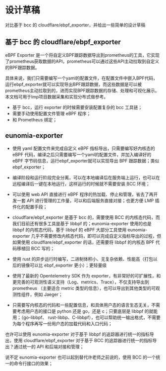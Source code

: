 # 设计草稿

对比基于 bcc 的 cloudflare/ebpf_exporter，并给出一些简单的设计草稿

## 基于 bcc 的 cloudflare/ebpf_exporter

eBPF Exporter 是一个将自定义BPF跟踪数据导出到prometheus的工具，它实现了prometheus获取数据的API，prometheus可以通过这些API主动拉取到自定义的BPF跟踪数据。

具体来说，我们只需要编写一个yaml的配置文件，在配置文件中嵌入BPF代码，运行ebpf_exporter就可以实现导出BPF跟踪数据，而这些数据是可以被prometheus主动拉取到的，进而实现BPF跟踪数据的存储、处理和可视化展示。本文档可用于lmp项目数据采集和实现分布式做参考。

- 基于 bcc，运行 exporter 的时候需要安装配置复杂的 bcc 工具链；
- 需要手动使用配置文件管理 eBPF 程序；
- 和 Prometheus 绑定；

## eunomia-exporter

- 使用 yaml 配置文件来完成自定义 eBPF 指标导出，只需要编写好内核态的 eBPF 代码，编译之后只需要编写一个yaml的配置文件，并加入编译好的 eBPF 字节码信息，运行ebpf_exporter就可以实现导出 BPF 跟踪数据；类似 ebpf_exporter；

- 编译阶段和运行阶段完全分离，可以在本地编译后在服务端上运行，也可以在远程编译后一键在本地运行，这样运行的时候就不需要安装 BCC 环境；

- 可以使用 web API 直接进行 eBPF 程序的热加载、停止和管理，省去了再开发一套 API 进行管理的工作量，可以和后端服务直接对接；也更方便 LMP 插件化的配置手段；

- cloudflare/ebpf_exporter 是基于 bcc 的，需要使用 BCC 的内核态代码，而我们目前还有很多工具是基于 libbpf 的；eunomia-exporter 使用的也是 libbpf 的内核态代码，基于 libbpf 的 eBPF 大部分工具使用 eunomia-exporter 几乎不需要修改内核态代码，即可以完成自定义指标导出的过程，但如果使用 cloudflare/ebpf_exporter 的话，还需要将 libbpf 的内核态 BPF 代码移植回 BCC 写的；

- 使用 rust 的异步运行时编写，二进制体积小、无复杂依赖、性能高（打包以后的镜像可以比 ebpf_exporter 更小）；更轻量级

- 使用了最新的 Opentelemetry SDK 作为 exporter，有非常好的可扩展性，和更完善的可观测性语义支持（Log、metrics、Trace），不仅支持导出到 prometheus （主要适合 metric 类型的信息），也可以导出到其他类型的可观测性组件，例如 Jaeger；

- 只需要写内核态的代码和一些配置信息，和具体用户态的语言生态无关，不需要考虑用户态的接口是 python 还是 go，还是 c；只要底层是 libbpf 的就能用；（go-libbpf、 rust-libbp、C-libbpf），也可以帮助统一输出格式，不需要为每个程序再写一份用户态的加载代码和入口代码；

也许可以使用 eunomia-exporter 对于基于 libbpf 的追踪器进行统一的指标导出，使用 cloudflare/ebpf_exporter 对于基于 BCC 的追踪器进行统一的指标导出？通过统一的 API 和后端对接和管理；

说不定 eunomia-exporter 也可以起到替代许老师之前说的，使用 BCC 的一个统一的命令行接口的效果；
